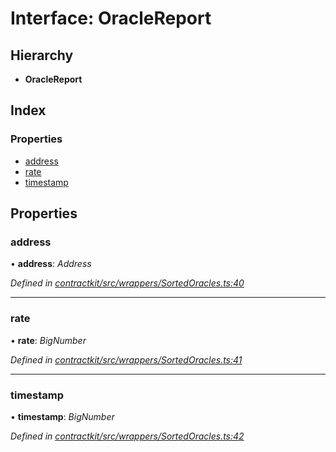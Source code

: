 # Interface: OracleReport

## Hierarchy

* **OracleReport**

## Index

### Properties

* [address](_wrappers_sortedoracles_.oraclereport.md#address)
* [rate](_wrappers_sortedoracles_.oraclereport.md#rate)
* [timestamp](_wrappers_sortedoracles_.oraclereport.md#timestamp)

## Properties

###  address

• **address**: *Address*

*Defined in [contractkit/src/wrappers/SortedOracles.ts:40](https://github.com/celo-org/celo-monorepo/blob/master/packages/sdk/contractkit/src/wrappers/SortedOracles.ts#L40)*

___

###  rate

• **rate**: *BigNumber*

*Defined in [contractkit/src/wrappers/SortedOracles.ts:41](https://github.com/celo-org/celo-monorepo/blob/master/packages/sdk/contractkit/src/wrappers/SortedOracles.ts#L41)*

___

###  timestamp

• **timestamp**: *BigNumber*

*Defined in [contractkit/src/wrappers/SortedOracles.ts:42](https://github.com/celo-org/celo-monorepo/blob/master/packages/sdk/contractkit/src/wrappers/SortedOracles.ts#L42)*
